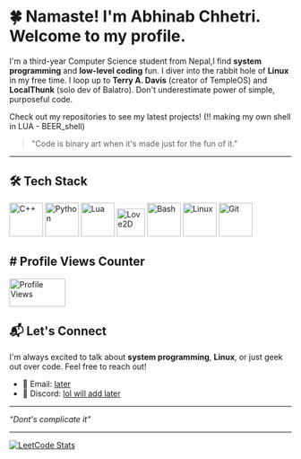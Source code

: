 # 🍀 Namaste! I'm Abhinab Chhetri. Welcome to my profile.

I'm a third-year Computer Science student from Nepal,I find **system programming** and **low-level coding** fun. I diver into the rabbit hole of **Linux** in my free time. I loop up to **Terry A. Davis** (creator of TempleOS) and **LocalThunk** (solo dev of Balatro). Don't underestimate power of simple, purposeful code.

Check out my repositories to see my latest projects! (!! making my own shell in LUA - BEER_shell)

> "Code is binary art when it's made just for the fun of it."  
---

## 🛠️ Tech Stack
<img src="https://cdn.jsdelivr.net/gh/devicons/devicon/icons/cplusplus/cplusplus-original.svg" alt="C++" height="60"/> <img src="https://cdn.jsdelivr.net/gh/devicons/devicon/icons/python/python-original.svg" alt="Python" height="60"/> <img src="https://cdn.jsdelivr.net/gh/devicons/devicon/icons/lua/lua-original.svg" alt="Lua" height="60"/> <img src="https://encrypted-tbn0.gstatic.com/images?q=tbn:ANd9GcTN9WG5lQXSvoBvVFNVWAKn_cCXR8ddEMx3GQ&s" alt="Love2D" height="50"/> <img src="https://www.vectorlogo.zone/logos/gnu_bash/gnu_bash-icon.svg" alt="Bash" height="60"/>
<img src="https://cdn.jsdelivr.net/gh/devicons/devicon/icons/linux/linux-original.svg" alt="Linux" height="60"/> <img src="https://cdn.jsdelivr.net/gh/devicons/devicon/icons/git/git-original.svg" alt="Git" height="60"/>

## # Profile Views Counter
<img src="https://komarev.com/ghpvc/?username=ABHINAB-CHHETRI&style=flat&color=brightgreen&label=Views" alt="Profile Views" width="100" height="50" />

## 📬 Let's Connect
I'm always excited to talk about **system programming**, **Linux**, or just geek out over code. Feel free to reach out!

- 📧 Email: [later](mailto:wal)
- 💬 Discord: [lol will add later](#)

---
*“Dont's complicate it"*

---


[![LeetCode Stats](https://leetcard.jacoblin.cool/Abhinab_Chhetri)](https://leetcode.com/Abhinab_Chhetri)
